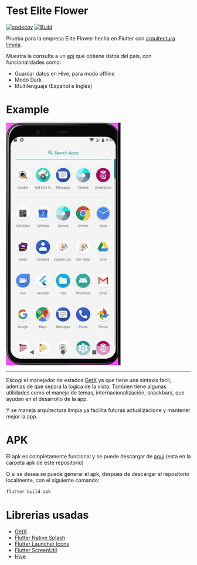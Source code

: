 # Test Elite Flower

[![codecov](https://codecov.io/gh/criistian14/test-elite_flower/branch/master/graph/badge.svg?token=JEEO55XQI9)](https://codecov.io/gh/criistian14/test-elite_flower)
[![Build](https://github.com/criistian14/test-elite_flower/actions/workflows/tests.yml/badge.svg)](https://github.com/criistian14/test-elite_flower/actions/workflows/tests.yml)

Prueba para la empresa Elite Flower hecha en Flutter
con [arquitectura limpia](https://www.youtube.com/playlist?list=PLB6lc7nQ1n4iYGE_khpXRdJkJEp9WOech).

Muestra la consulta a un [api](https://restcountries.eu/rest/v2/alpha/col) que obtiene datos del pais, con
funcionalidades como:

- Guardar datos en Hive, para modo offline
- Modo Dark
- Multilenguaje (Español e Inglés)


# Example

![Preview](https://github.com/criistian14/test-elite_flower/raw/master/assets/preview.gif)
 
---

Escogi el manejador de estados [GetX](https://pub.dev/packages/get) ya que tiene una sintaxis facil, ademas de que separa la logica de la vista.
Tambien tiene algunas utilidades como el manejo de temas, internacionalización, snackbars, que ayudan en el desarrollo de la app.

Y se maneja arquitectura limpia ya facilita futuras actualizacione y mantener mejor la app.

# APK

El apk es completamente funcional y se puede descargar de [aqui](https://github.com/criistian14/test-elite_flower/raw/master/apk/test-elite_flower-christian.apk) (esta en la carpeta apk de este repositorio)

O si se desea se puede generar el apk, despues de descargar el repositorio localmente, con el siguiente comando:

```cmd
flutter build apk
```

# Librerias usadas

- [GetX](https://pub.dev/packages/get)
- [Flutter Native Splash](https://pub.dev/packages/flutter_native_splash)
- [Flutter Launcher Icons](https://pub.dev/packages/flutter_launcher_icons)
- [Flutter ScreenUtil](https://pub.dev/packages/flutter_screenutil)
- [Hive](https://pub.dev/packages/hive)
